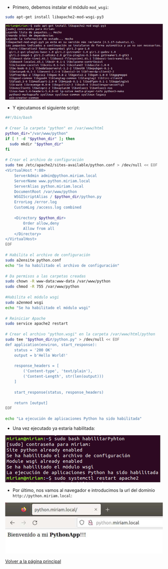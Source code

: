 - Primero, debemos instalar el módulo `mod_wsgi`:

```bash
sudo apt-get install libapache2-mod-wsgi-py3
```

![image](../imagenes/19.png)

- Y ejecutamos el siguiente script:

```bash
##!/bin/bash

# Crear la carpeta "python" en /var/www/html
python_dir="/var/www/python"
if [ ! -d "$python_dir" ]; then
  sudo mkdir "$python_dir"
fi

# Crear el archivo de configuración
sudo tee /etc/apache2/sites-available/python.conf > /dev/null << EOF
<VirtualHost *:80>
    ServerAdmin admin@python.miriam.local
    ServerName www.python.miriam.local
    ServerAlias python.miriam.local
    DocumentRoot /var/www/python
    WSGIScriptAlias / $python_dir/python.py
    ErrorLog /error.log
    CustomLog /access.log combined

    <Directory $python_dir>
        Order allow,deny
        Allow from all
    </Directory>
</VirtualHost>
EOF

# Habilita el archivo de configuración
sudo a2ensite python.conf
echo "Se ha habilitado el archivo de configuración"

# Da permisos a las carpetas creadas
sudo chown -R www-data:www-data /var/www/python
sudo chmod -R 755 /var/www/python

#Habilita el módulo wsgi
sudo a2enmod wsgi
echo "Se ha habilitado el módulo wsgi"

# Reiniciar Apache
sudo service apache2 restart

# Crear el archivo "python.wsgi" en la carpeta /var/www/html/python
sudo tee "$python_dir/python.py" > /dev/null << EOF
def application(environ, start_response):
    status = '200 OK'
    output = b'Hello World!'

    response_headers = [
        ('Content-type', 'text/plain'),
        ('Content-Length', str(len(output)))
    ]

    start_response(status, response_headers)

    return [output]
EOF

echo "La ejecución de aplicaciones Python ha sido habilitada"
```

- Una vez ejecutado ya estaría habilitada:

![image](../imagenes/20.png)

- Por último, nos vamos al navegador e introducimos la url del dominio `http://python.miriam.local`:

![image](../imagenes/26.png)

[Volver a la página principal](../README.md)
